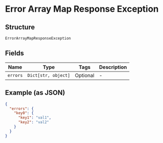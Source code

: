 
# Error Array Map Response Exception

## Structure

`ErrorArrayMapResponseException`

## Fields

| Name | Type | Tags | Description |
|  --- | --- | --- | --- |
| `errors` | `Dict[str, object]` | Optional | - |

## Example (as JSON)

```json
{
  "errors": {
    "key0": {
      "key1": "val1",
      "key2": "val2"
    }
  }
}
```


